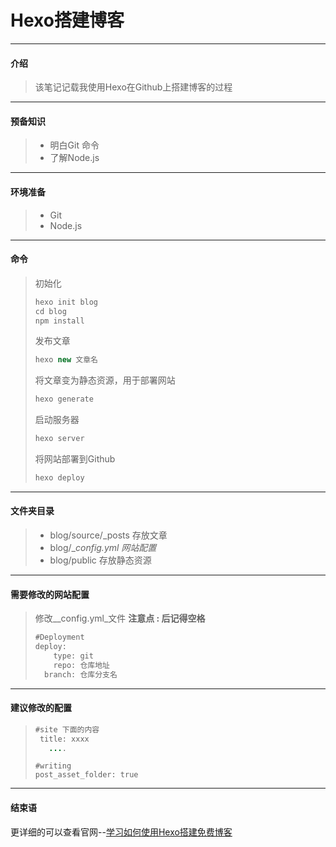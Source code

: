 # Hexo搭建博客

---------

#### 介绍

> 该笔记记载我使用Hexo在Github上搭建博客的过程

-----

#### 预备知识

> - 明白Git 命令
> - 了解Node.js

-----

#### 环境准备

> - Git
> - Node.js

---

#### 命令

> 初始化
>
> ```java
> hexo init blog
> cd blog
> npm install
> ```
>
> 发布文章
>
> ```java
> hexo new 文章名
> ```
>
> 将文章变为静态资源，用于部署网站
>
> ```java
> hexo generate
> ```
>
> 启动服务器
>
> ```java
> hexo server
> ```
>
> 将网站部署到Github
>
> ```java
> hexo deploy
> ```
>
> 

------

#### 文件夹目录

> - blog/source/_posts  存放文章
> - blog/__config.yml  网站配置_
> - blog/public 存放静态资源

-----

#### 需要修改的网站配置

> 修改__config.yml_文件  **注意点    : 后记得空格**
>
> ```java
> #Deployment
> deploy:
>     type: git
>     repo: 仓库地址
> 	branch: 仓库分支名
> ```

-----

#### 建议修改的配置

> ```java
> #site 下面的内容
>  title: xxxx
>    ....
> ```
>
> ```javav
> #writing
> post_asset_folder: true
> ```

------------

#### 结束语

更详细的可以查看官网--[学习如何使用Hexo搭建免费博客](https://hexo.io/zh-cn/docs/)

